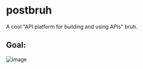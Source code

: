 # postbruh

A cool "API platform for building and using APIs" bruh.

## Goal:
![image](https://user-images.githubusercontent.com/49085010/202580749-87631ced-6a25-4315-aab0-4a4ec7656673.png)
